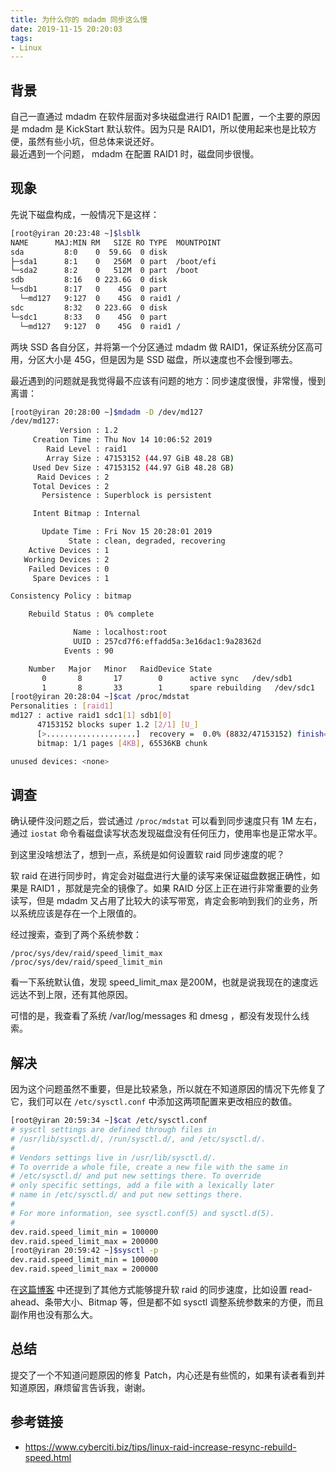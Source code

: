 ```yaml
---
title: 为什么你的 mdadm 同步这么慢
date: 2019-11-15 20:20:03
tags:
- Linux
---
```



## 背景

自己一直通过 mdadm 在软件层面对多块磁盘进行 RAID1 配置，一个主要的原因是 mdadm 是 KickStart 默认软件。因为只是 RAID1，所以使用起来也是比较方便，虽然有些小坑，但总体来说还好。  
最近遇到一个问题， mdadm 在配置 RAID1 时，磁盘同步很慢。


## 现象

先说下磁盘构成，一般情况下是这样：

```bash
[root@yiran 20:23:48 ~]$lsblk
NAME      MAJ:MIN RM   SIZE RO TYPE  MOUNTPOINT
sda         8:0    0  59.6G  0 disk
├─sda1      8:1    0   256M  0 part  /boot/efi
└─sda2      8:2    0   512M  0 part  /boot
sdb         8:16   0 223.6G  0 disk
└─sdb1      8:17   0    45G  0 part
  └─md127   9:127  0    45G  0 raid1 /
sdc         8:32   0 223.6G  0 disk
└─sdc1      8:33   0    45G  0 part
  └─md127   9:127  0    45G  0 raid1 /
```

两块 SSD 各自分区，并将第一个分区通过 mdadm 做 RAID1，保证系统分区高可用，分区大小是 45G，但是因为是 SSD 磁盘，所以速度也不会慢到哪去。

最近遇到的问题就是我觉得最不应该有问题的地方：同步速度很慢，非常慢，慢到离谱：

```bash
[root@yiran 20:28:00 ~]$mdadm -D /dev/md127
/dev/md127:
           Version : 1.2
     Creation Time : Thu Nov 14 10:06:52 2019
        Raid Level : raid1
        Array Size : 47153152 (44.97 GiB 48.28 GB)
     Used Dev Size : 47153152 (44.97 GiB 48.28 GB)
      Raid Devices : 2
     Total Devices : 2
       Persistence : Superblock is persistent

     Intent Bitmap : Internal

       Update Time : Fri Nov 15 20:28:01 2019
             State : clean, degraded, recovering
    Active Devices : 1
   Working Devices : 2
    Failed Devices : 0
     Spare Devices : 1

Consistency Policy : bitmap

    Rebuild Status : 0% complete

              Name : localhost:root
              UUID : 257cd7f6:effadd5a:3e16dac1:9a28362d
            Events : 90

    Number   Major   Minor   RaidDevice State
       0       8       17        0      active sync   /dev/sdb1
       1       8       33        1      spare rebuilding   /dev/sdc1
[root@yiran 20:28:04 ~]$cat /proc/mdstat
Personalities : [raid1]
md127 : active raid1 sdc1[1] sdb1[0]
      47153152 blocks super 1.2 [2/1] [U_]
      [>....................]  recovery =  0.0% (8832/47153152) finish=621.6min speed=1261K/sec
      bitmap: 1/1 pages [4KB], 65536KB chunk

unused devices: <none>
```


## 调查


确认硬件没问题之后，尝试通过 `/proc/mdstat` 可以看到同步速度只有 1M 左右，通过 `iostat` 命令看磁盘读写状态发现磁盘没有任何压力，使用率也是正常水平。

到这里没啥想法了，想到一点，系统是如何设置软 raid 同步速度的呢？

软 raid 在进行同步时，肯定会对磁盘进行大量的读写来保证磁盘数据正确性，如果是 RAID1 ，那就是完全的镜像了。如果 RAID 分区上正在进行非常重要的业务读写，但是 mdadm 又占用了比较大的读写带宽，肯定会影响到我们的业务，所以系统应该是存在一个上限值的。

经过搜索，查到了两个系统参数：

```
/proc/sys/dev/raid/speed_limit_max
/proc/sys/dev/raid/speed_limit_min
```

看一下系统默认值，发现 speed_limit_max 是200M，也就是说我现在的速度远远达不到上限，还有其他原因。

可惜的是，我查看了系统 /var/log/messages 和 dmesg ，都没有发现什么线索。


## 解决

因为这个问题虽然不重要，但是比较紧急，所以就在不知道原因的情况下先修复了它，我们可以在 `/etc/sysctl.conf` 中添加这两项配置来更改相应的数值。

```bash
[root@yiran 20:59:34 ~]$cat /etc/sysctl.conf
# sysctl settings are defined through files in
# /usr/lib/sysctl.d/, /run/sysctl.d/, and /etc/sysctl.d/.
#
# Vendors settings live in /usr/lib/sysctl.d/.
# To override a whole file, create a new file with the same in
# /etc/sysctl.d/ and put new settings there. To override
# only specific settings, add a file with a lexically later
# name in /etc/sysctl.d/ and put new settings there.
#
# For more information, see sysctl.conf(5) and sysctl.d(5).
#
dev.raid.speed_limit_min = 100000
dev.raid.speed_limit_max = 200000
[root@yiran 20:59:42 ~]$sysctl -p
dev.raid.speed_limit_min = 100000
dev.raid.speed_limit_max = 200000
```

在[这篇博客](https://www.cyberciti.biz/tips/linux-raid-increase-resync-rebuild-speed.html) 中还提到了其他方式能够提升软 raid 的同步速度，比如设置 read-ahead、条带大小、Bitmap 等，但是都不如 sysctl 调整系统参数来的方便，而且副作用也没有那么大。

## 总结

提交了一个不知道问题原因的修复 Patch，内心还是有些慌的，如果有读者看到并知道原因，麻烦留言告诉我，谢谢。

## 参考链接

* https://www.cyberciti.biz/tips/linux-raid-increase-resync-rebuild-speed.html